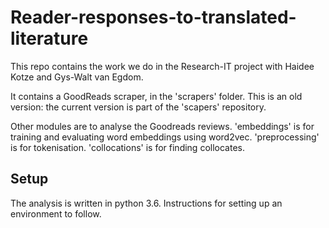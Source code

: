 # Reader-responses-to-translated-literature

This repo contains the work we do in the Research-IT project with Haidee Kotze and Gys-Walt van Egdom.

It contains a GoodReads scraper, in the 'scrapers' folder. This is an old version: the current version is part of the 'scapers' repository.

Other modules are to analyse the Goodreads reviews. 'embeddings' is for training and evaluating word embeddings using word2vec. 'preprocessing' is for tokenisation. 'collocations' is for finding collocates. 

## Setup

The analysis is written in python 3.6. Instructions for setting up an environment to follow.
